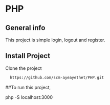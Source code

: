 
# PHP

## General info
This project is simple login, logout and register.

## Install Project

Clone the project

```bash
  https://github.com/scm-ayeayethet/PHP.git
```

##To run this project,

php -S localhost:3000
